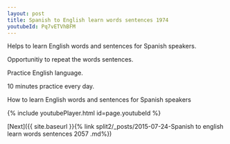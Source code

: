 ```yaml
---
layout: post
title: Spanish to English learn words sentences 1974 
youtubeId: Pq7vETVhBFM
---
```

 
 
Helps to learn English words and sentences for Spanish speakers.

Opportunitiy to repeat the words sentences. 

Practice English language. 
 
10 minutes practice every day. 
 
How to learn English words and sentences for Spanish speakers 
 
{% include youtubePlayer.html id=page.youtubeId %}
 
 
[Next]({{ site.baseurl }}{% link  split2/_posts/2015-07-24-Spanish to english learn words sentences 2057 .md%})
 
